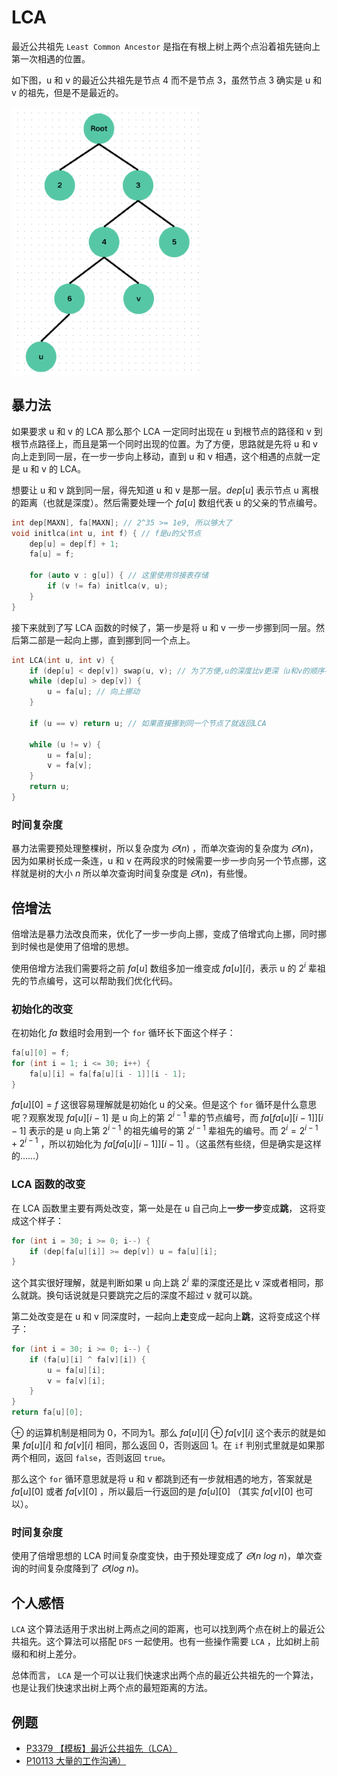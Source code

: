 # LCA
最近公共祖先 `Least Common Ancestor` 是指在有根上树上两个点沿着祖先链向上第一次相遇的位置。

如下图，u 和 v 的最近公共祖先是节点 4 而不是节点 3，虽然节点 3 确实是 u 和 v 的祖先，但是不是最近的。

![image lost](../../assets/images/LCA1.png)
## 暴力法
如果要求 u 和 v 的 LCA 那么那个 LCA 一定同时出现在 u 到根节点的路径和 v 到根节点路径上，而且是第一个同时出现的位置。为了方便，思路就是先将 u 和 v 向上走到同一层，在一步一步向上移动，直到 u 和 v 相遇，这个相遇的点就一定是 u 和 v 的 LCA。

想要让 u 和 v 跳到同一层，得先知道 u 和 v 是那一层。$dep[u]$ 表示节点 u 离根的距离（也就是深度）。然后需要处理一个 $fa[u]$ 数组代表 u 的父亲的节点编号。

```cpp
int dep[MAXN], fa[MAXN]; // 2^35 >= 1e9, 所以够大了
void initlca(int u, int f) { // f是u的父节点
	dep[u] = dep[f] + 1;
	fa[u] = f;
	
	for (auto v : g[u]) { // 这里使用邻接表存储
		if (v != fa) initlca(v, u);
	}
}
```

接下来就到了写 LCA 函数的时候了，第一步是将 u 和 v 一步一步挪到同一层。然后第二部是一起向上挪，直到挪到同一个点上。

```cpp
int LCA(int u, int v) {
	if (dep[u] < dep[v]) swap(u, v); // 为了方便,u的深度比v更深（u和v的顺序不造成影响）
	while (dep[u] > dep[v]) {
		u = fa[u]; // 向上挪动
	}

	if (u == v) return u; // 如果直接挪到同一个节点了就返回LCA

	while (u != v) {
		u = fa[u];
		v = fa[v];
	}
	return u;
}
```
### 时间复杂度
暴力法需要预处理整棵树，所以复杂度为 $\varTheta(n)$ ，而单次查询的复杂度为 $\varTheta(n)$，因为如果树长成一条连，u 和 v 在两段求的时候需要一步一步向另一个节点挪，这样就是树的大小 $n$ 所以单次查询时间复杂度是 $\varTheta(n)$，有些慢。
## 倍增法
倍增法是暴力法改良而来，优化了一步一步向上挪，变成了倍增式向上挪，同时挪到时候也是使用了倍增的思想。

使用倍增方法我们需要将之前 $fa[u]$ 数组多加一维变成 $fa[u][i]$，表示 u 的 $2^{i}$ 辈祖先的节点编号，这可以帮助我们优化代码。
### 初始化的改变
在初始化 $fa$ 数组时会用到一个 `for` 循环长下面这个样子：

```cpp
fa[u][0] = f;
for (int i = 1; i <= 30; i++) {
	fa[u][i] = fa[fa[u][i - 1]][i - 1];
}
```

$fa[u][0] = f$ 这很容易理解就是初始化 u 的父亲。但是这个 `for` 循环是什么意思呢？观察发现 $fa[u][i - 1]$ 是 u 向上的第 $2^{i - 1}$ 辈的节点编号，而 $fa[fa[u][i - 1]][i - 1]$ 表示的是 u 向上第 $2^{i - 1}$ 的祖先编号的第 $2^{i - 1}$ 辈祖先的编号。而 $2^{i} = 2^{i - 1} + 2^{i - 1}$ ，所以初始化为 $fa[fa[u][i - 1]][i - 1]$ 。（这虽然有些绕，但是确实是这样的……）

### LCA 函数的改变
在 LCA 函数里主要有两处改变，第一处是在 u 自己向上**一步一步**变成**跳**， 这将变成这个样子：
```cpp
for (int i = 30; i >= 0; i--) {
	if (dep[fa[u][i]] >= dep[v]) u = fa[u][i];
}
```
这个其实很好理解，就是判断如果 u 向上跳 $2^{i}$ 辈的深度还是比 v 深或者相同，那么就跳。换句话说就是只要跳完之后的深度不超过 v 就可以跳。

第二处改变是在 u 和 v 同深度时，一起向上**走**变成一起向上**跳**，这将变成这个样子：
```cpp
for (int i = 30; i >= 0; i--) {
	if (fa[u][i] ^ fa[v][i]) {
		u = fa[u][i];
		v = fa[v][i];
	}
}
return fa[u][0];
```
$\oplus$ 的运算机制是相同为 0，不同为1。那么 $fa[u][i] \oplus fa[v][i]$ 这个表示的就是如果 $fa[u][i]$ 和 $fa[v][i]$ 相同，那么返回 0，否则返回 1。在 `if` 判别式里就是如果那两个相同，返回 `false`，否则返回 `true`。

那么这个 `for` 循环意思就是将 u 和 v 都跳到还有一步就相遇的地方，答案就是 $fa[u][0]$ 或者 $fa[v][0]$ ，所以最后一行返回的是 $fa[u][0]$ （其实 $fa[v][0]$ 也可以）。
### 时间复杂度
使用了倍增思想的 LCA 时间复杂度变快，由于预处理变成了 $\varTheta(n \ log \ n)$，单次查询的时间复杂度降到了 $\varTheta(log \ n)$。
## 个人感悟
`LCA` 这个算法适用于求出树上两点之间的距离，也可以找到两个点在树上的最近公共祖先。这个算法可以搭配 `DFS` 一起使用。也有一些操作需要 `LCA` ，比如树上前缀和和树上差分。

总体而言， `LCA` 是一个可以让我们快速求出两个点的最近公共祖先的一个算法，也是让我们快速求出树上两个点的最短距离的方法。
## 例题

- <a href="https://www.luogu.com.cn/problem/P3379" target="_blank">P3379 【模板】最近公共祖先（LCA）</a>
- <a href="https://www.luogu.com.cn/problem/P10113" target="_blank">P10113 大量的工作沟通）</a>
